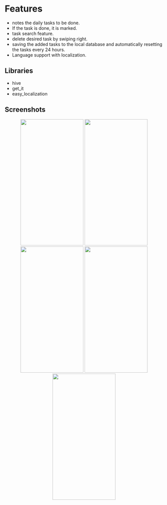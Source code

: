 # Features 
- notes the daily tasks to be done.
- If the task is done, it is marked.
- task search feature.
- delete desired task by swiping right.
- saving the added tasks to the local database and automatically resetting the tasks every 24 hours.
- Language support with localization.

## Libraries
- hive
- get_it
- easy_localization


## Screenshots
<p align= "middle"/>
<img src= "https://user-images.githubusercontent.com/65537086/226204553-621b3f08-7641-47e1-8c0a-ca4a5581836d.png" width="200" height= "400"/>
<img src= "https://user-images.githubusercontent.com/65537086/226204675-6bf2d908-1575-4039-8277-8d14b8458cc4.png" width="200" height= "400"/>
<img src= "https://user-images.githubusercontent.com/65537086/226204744-9790ad19-59a2-49bd-8ed6-bb71fb021f27.png" width="200" height= "400"/>
<img src= "https://user-images.githubusercontent.com/65537086/226204855-112050ad-4137-4f19-b250-4b01d968b198.png" width="200" height= "400"/>
<img src= "https://user-images.githubusercontent.com/65537086/226204807-fe9f48db-2445-4925-aae6-0da695873e35.png" width="200" height= "400"/>
